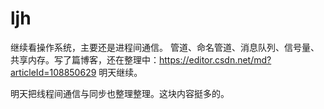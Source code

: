 # ljh
继续看操作系统，主要还是进程间通信。
管道、命名管道、消息队列、信号量、共享内存。写了篇博客，还在整理中：https://editor.csdn.net/md?articleId=108850629
明天继续。

明天把线程间通信与同步也整理整理。这块内容挺多的。


